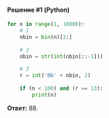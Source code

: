 #### Решение #1 (Python)
```python
for n in range(1, 10000):
    # 1
    nbin = bin(n)[2:]
    
    # 2
    nbin = str(int(nbin[::-1]))
    
    # 3
    r = int('0b' + nbin, 2)
    
    if (n < 100) and (r == 13):
        print(n)
```
**Ответ:** 88.
